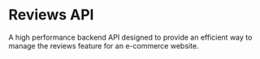 # Reviews API
A high performance backend API designed to provide an efficient way to manage the reviews feature for an e-commerce website. 
